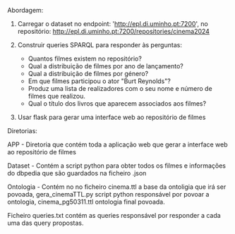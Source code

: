 Abordagem:

1. Carregar o dataset no endpoint: 'http://epl.di.uminho.pt:7200', no repositório:
http://epl.di.uminho.pt:7200/repositories/cinema2024
2. Construir queries SPARQL para responder às perguntas:
	- Quantos filmes existem no repositório?
	- Qual a distribuição de filmes por ano de lançamento?
	- Qual a distribuição de filmes por género?
	- Em que filmes participou o ator "Burt Reynolds"?
	- Produz uma lista de realizadores com o seu nome e número de filmes que realizou.
	- Qual o título dos livros que aparecem associados aos filmes?
	
3. Usar flask para gerar uma interface web ao repositório de filmes 

Diretorias:

APP - Diretoria que contém toda a aplicação web que gerar a interface web ao repositório de filmes 

Dataset - Contém a script python para obter todos os filmes e informações do dbpedia que são guardados na ficheiro .json

Ontologia - Contém no no ficheiro cinema.ttl a base da ontoligia que irá ser povoada, gera_cinemaTTL.py script python responsável por povoar a ontologia, cinema_pg50311.ttl ontologia final povoada.

Ficheiro queries.txt contém as queries responsável por responder a cada uma das query propostas.
